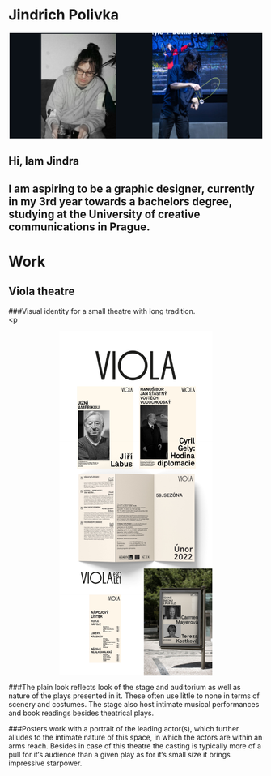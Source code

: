 # Jindrich Polivka
<p align="center">
  <img src="mememe3.jpg" alt="a dropcap letter K  on a hatched background with it‘s lines separated at their meeting point" "class="center" width="500" />
</p>

## Hi, Iam Jindra
## I am aspiring to be a graphic designer, currently in my 3rd year towards a bachelors degree, studying at the University of creative communications in Prague.
                                                                                                                                                      










# Work
## Viola theatre
###Visual identity for a small theatre with long tradition.                                                                                                                                                
                                                                                                                                                      <p  
                                          
<img src="first-imp-viola.jpg"
     style="display:block;float:none;margin-left:auto;margin-right:auto;width:60%">

###The plain look reflects look of the stage and auditorium as well as nature of the plays presented in it. These often use little to none in terms of scenery and costumes. The stage also host intimate musical performances and book readings besides theatrical plays.

###Posters work with a portrait of the leading actor(s), which further alludes to the intimate nature of this space, in which the actors are within an arms reach. Besides in case of this theatre the casting is typically more of a pull for it‘s audience than a given play as for it‘s small size it brings impressive starpower.
